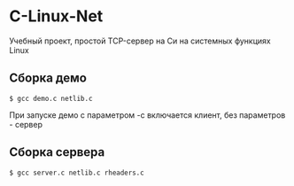 # C-Linux-Net
Учебный проект, простой TCP-сервер на Си на системных функциях Linux
## Сборка демо
    $ gcc demo.c netlib.c
При запуске демо с параметром -c включается клиент, без параметров - сервер
## Сборка сервера
    $ gcc server.c netlib.c rheaders.c
